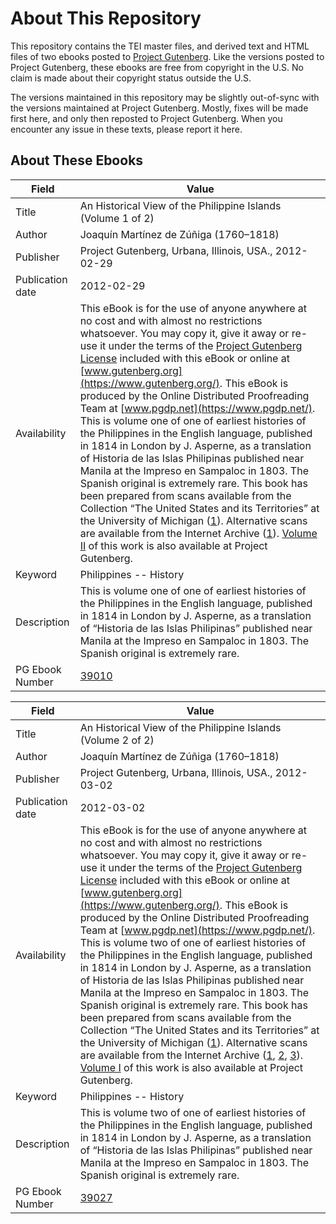 # About This Repository

This repository contains the TEI master files, and derived text and HTML files of two ebooks posted to [Project Gutenberg](https://www.gutenberg.org/). Like the versions posted to Project Gutenberg, these ebooks are free from copyright in the U.S. No claim is made about their copyright status outside the U.S.

The versions maintained in this repository may be slightly out-of-sync with the versions maintained at Project Gutenberg. Mostly, fixes will be made first here, and only then reposted to Project Gutenberg. When you encounter any issue in these texts, please report it here.

## About These Ebooks

| Field | Value |
| ----- | ----- |
| Title | An Historical View of the Philippine Islands (Volume 1 of 2) |
| Author | Joaquín Martínez de Zúñiga (1760–1818) |
| Publisher | Project Gutenberg, Urbana, Illinois, USA., 2012-02-29 |
| Publication date | 2012-02-29 |
| Availability | This eBook is for the use of anyone anywhere at no cost and with almost no restrictions whatsoever. You may copy it, give it away or re-use it under the terms of the [Project Gutenberg License](https://www.gutenberg.org/license) included with this eBook or online at [www.gutenberg.org](https://www.gutenberg.org/). This eBook is produced by the Online Distributed Proofreading Team at [www.pgdp.net](https://www.pgdp.net/). This is volume one of one of earliest histories of the Philippines in the English language, published in 1814 in London by J. Asperne, as a translation of Historia de las Islas Philipinas published near Manila at the Impreso en Sampaloc in 1803. The Spanish original is extremely rare. This book has been prepared from scans available from the Collection “The United States and its Territories” at the University of Michigan ([1](http://name.umdl.umich.edu/AFJ2216.0001.001)). Alternative scans are available from the Internet Archive ([1](https://www.archive.org/details/anhistoricalvie02mavegoog)). [Volume II](https://www.gutenberg.org/ebooks/39027) of this work is also available at Project Gutenberg. |
| Keyword | Philippines -- History |
| Description | This is volume one of one of earliest histories of the Philippines in the English language, published in 1814 in London by J. Asperne, as a translation of “Historia de las Islas Philipinas” published near Manila at the Impreso en Sampaloc in 1803. The Spanish original is extremely rare. |
| PG Ebook Number | [39010](https://www.gutenberg.org/ebooks/39010) |

| Field | Value |
| ----- | ----- |
| Title | An Historical View of the Philippine Islands (Volume 2 of 2) |
| Author | Joaquín Martínez de Zúñiga (1760–1818) |
| Publisher | Project Gutenberg, Urbana, Illinois, USA., 2012-03-02 |
| Publication date | 2012-03-02 |
| Availability | This eBook is for the use of anyone anywhere at no cost and with almost no restrictions whatsoever. You may copy it, give it away or re-use it under the terms of the [Project Gutenberg License](https://www.gutenberg.org/license) included with this eBook or online at [www.gutenberg.org](https://www.gutenberg.org/). This eBook is produced by the Online Distributed Proofreading Team at [www.pgdp.net](https://www.pgdp.net/). This is volume two of one of earliest histories of the Philippines in the English language, published in 1814 in London by J. Asperne, as a translation of Historia de las Islas Philipinas published near Manila at the Impreso en Sampaloc in 1803. The Spanish original is extremely rare. This book has been prepared from scans available from the Collection “The United States and its Territories” at the University of Michigan ([1](http://name.umdl.umich.edu/AFJ2216.0002.001)). Alternative scans are available from the Internet Archive ([1](https://www.archive.org/details/anhistoricalvie00mavegoog), [2](https://www.archive.org/details/anhistoricalvie01mavegoog), [3](https://www.archive.org/details/anhistoricalvie00sonngoog)). [Volume I](https://www.gutenberg.org/ebooks/39010) of this work is also available at Project Gutenberg. |
| Keyword | Philippines -- History |
| Description | This is volume two of one of earliest histories of the Philippines in the English language, published in 1814 in London by J. Asperne, as a translation of “Historia de las Islas Philipinas” published near Manila at the Impreso en Sampaloc in 1803. The Spanish original is extremely rare. |
| PG Ebook Number | [39027](https://www.gutenberg.org/ebooks/39027) |

